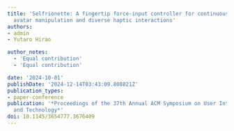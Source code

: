 ```yaml
---
title: 'Selfrionette: A fingertip force-input controller for continuous full-body
  avatar manipulation and diverse haptic interactions'
authors:
- admin
- Yutaro Hirao

author_notes:
  - 'Equal contribution'
  - 'Equal contribution'

date: '2024-10-01'
publishDate: '2024-12-14T03:43:09.808821Z'
publication_types:
- paper-conference
publication: '*Proceedings of the 37th Annual ACM Symposium on User Interface Software
  and Technology*'
doi: 10.1145/3654777.3676409
---
```

